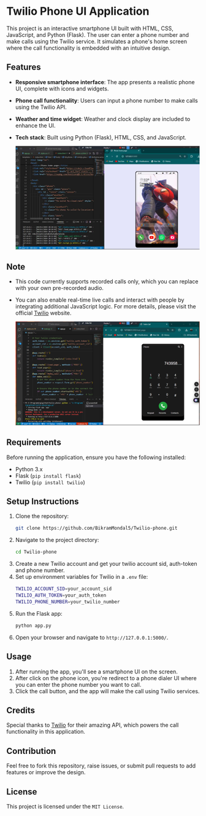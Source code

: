 # Twilio Phone UI Application

This project is an interactive smartphone UI built with HTML, CSS, JavaScript, and Python (Flask). The user can enter a phone number and make calls using the Twilio service. It simulates a phone's home screen where the call functionality is embedded with an intuitive design.

## Features

- **Responsive smartphone interface**: The app presents a realistic phone UI, complete with icons and widgets.
- **Phone call functionality**: Users can input a phone number to make calls using the Twilio API. 
- **Weather and time widget**: Weather and clock display are included to enhance the UI.
- **Tech stack**: Built using Python (Flask), HTML, CSS, and JavaScript.

  ![Alt text](Screenshot.jpg)


## Note

- This code currently supports recorded calls only, which you can replace with your own pre-recorded audio.

- You can also enable real-time live calls and interact with people by integrating additional JavaScript logic. For more details, please visit the official  [Twilio](https://www.twilio.com/) website.

  ![Phone-dialer](phone-dialer.jpg)


## Requirements

Before running the application, ensure you have the following installed:

- Python 3.x
- Flask (`pip install flask`)
- Twilio (`pip install twilio`)

## Setup Instructions

1. Clone the repository:
    ```bash
    git clone https://github.com/BikramMondal5/Twilio-phone.git
    ```
2. Navigate to the project directory:
    ```bash
    cd Twilio-phone
    ```
3. Create a new Twilio account and get your twilio account sid, auth-token and phone number. 
4. Set up environment variables for Twilio in a `.env` file:
    ```bash
    TWILIO_ACCOUNT_SID=your_account_sid
    TWILIO_AUTH_TOKEN=your_auth_token
    TWILIO_PHONE_NUMBER=your_twilio_number
    ```
5. Run the Flask app:
    ```bash
    python app.py
    ```
6. Open your browser and navigate to `http://127.0.0.1:5000/`.

## Usage

1. After running the app, you'll see a smartphone UI on the screen.
2. After click on the phone icon, you're redirect to a phone dialer UI where you can enter the phone number you want to call.
3. Click the call button, and the app will make the call using Twilio services.

## Credits

Special thanks to [Twilio](https://www.twilio.com/) for their amazing API, which powers the call functionality in this application.

## Contribution
   
   Feel free to fork this repository, raise issues, or submit pull requests to add features or improve the design.
   
   ## License
   
   This project is licensed under the `MIT License`.
